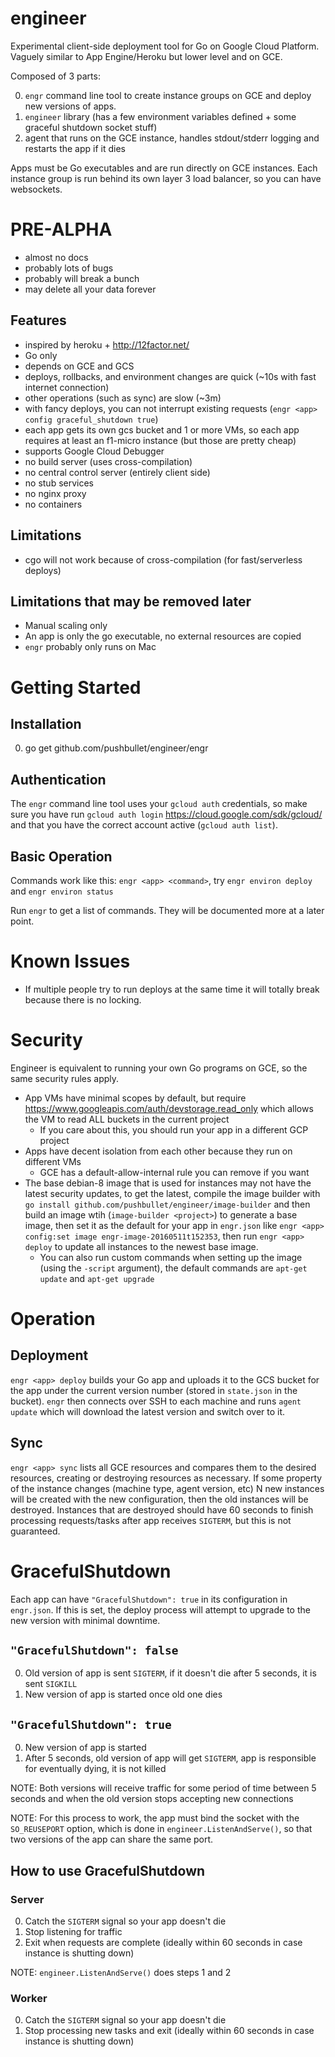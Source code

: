 # engineer

Experimental client-side deployment tool for Go on Google Cloud Platform.  Vaguely similar to App Engine/Heroku but lower level and on GCE.

Composed of 3 parts:

0. `engr` command line tool to create instance groups on GCE and deploy new versions of apps.
0. `engineer` library (has a few environment variables defined + some graceful shutdown socket stuff)
0. agent that runs on the GCE instance, handles stdout/stderr logging and restarts the app if it dies

Apps must be Go executables and are run directly on GCE instances.  Each instance group is run behind its own layer 3 load balancer, so you can have websockets.

# PRE-ALPHA
* almost no docs
* probably lots of bugs
* probably will break a bunch
* may delete all your data forever

## Features
* inspired by heroku + http://12factor.net/
* Go only
* depends on GCE and GCS
* deploys, rollbacks, and environment changes are quick (~10s with fast internet connection)
* other operations (such as sync) are slow (~3m)
* with fancy deploys, you can not interrupt existing requests (`engr <app> config graceful_shutdown true`)
* each app gets its own gcs bucket and 1 or more VMs, so each app requires at least an f1-micro instance (but those are pretty cheap)
* supports Google Cloud Debugger
* no build server (uses cross-compilation)
* no central control server (entirely client side)
* no stub services
* no nginx proxy
* no containers

## Limitations
* cgo will not work because of cross-compilation (for fast/serverless deploys)

## Limitations that may be removed later
* Manual scaling only
* An app is only the go executable, no external resources are copied
* `engr` probably only runs on Mac

# Getting Started
## Installation
0. go get github.com/pushbullet/engineer/engr

## Authentication

The `engr` command line tool uses your `gcloud auth` credentials, so make sure you have run `gcloud auth login` https://cloud.google.com/sdk/gcloud/ and that you have the correct account active (`gcloud auth list`).

## Basic Operation
Commands work like this: `engr <app> <command>`, try `engr environ deploy` and `engr environ status`

Run `engr` to get a list of commands.  They will be documented more at a later point.

# Known Issues
* If multiple people try to run deploys at the same time it will totally break because there is no locking.

# Security
Engineer is equivalent to running your own Go programs on GCE, so the same security rules apply.

* App VMs have minimal scopes by default, but require https://www.googleapis.com/auth/devstorage.read_only which allows the VM to read ALL buckets in the current project
  * If you care about this, you should run your app in a different GCP project
* Apps have decent isolation from each other because they run on different VMs
  * GCE has a default-allow-internal rule you can remove if you want
* The base debian-8 image that is used for instances may not have the latest security updates, to get the latest, compile the image builder with `go install github.com/pushbullet/engineer/image-builder` and then build an image wtih  (`image-builder <project>`) to generate a base image, then set it as the default for your app in `engr.json` like `engr <app> config:set image engr-image-20160511t152353`, then run `engr <app> deploy` to update all instances to the newest base image.
  * You can also run custom commands when setting up the image (using the `-script` argument), the default commands are `apt-get update` and `apt-get upgrade`

# Operation
## Deployment
`engr <app> deploy` builds your Go app and uploads it to the GCS bucket for the app under the current version number (stored in `state.json` in the bucket). `engr` then connects over SSH to each machine and runs `agent update` which will download the latest version and switch over to it.

## Sync
`engr <app> sync` lists all GCE resources and compares them to the desired resources, creating or destroying resources as necessary.  If some property of the instance changes (machine type, agent version, etc) N new instances will be created with the new configuration, then the old instances will be destroyed.  Instances that are destroyed should have 60 seconds to finish processing requests/tasks after app receives `SIGTERM`, but this is not guaranteed.

# GracefulShutdown
Each app can have `"GracefulShutdown": true` in its configuration in `engr.json`.  If this is set, the deploy process will attempt to upgrade to the new version with minimal downtime.

## `"GracefulShutdown": false`
0. Old version of app is sent `SIGTERM`, if it doesn't die after 5 seconds, it is sent `SIGKILL`
0. New version of app is started once old one dies

## `"GracefulShutdown": true`
0. New version of app is started
0. After 5 seconds, old version of app will get `SIGTERM`, app is responsible for eventually dying, it is not killed

NOTE: Both versions will receive traffic for some period of time between 5 seconds and when the old version stops accepting new connections

NOTE: For this process to work, the app must bind the socket with the `SO_REUSEPORT` option, which is done in `engineer.ListenAndServe()`, so that two versions of the app can share the same port.

## How to use GracefulShutdown

### Server
0. Catch the `SIGTERM` signal so your app doesn't die
0. Stop listening for traffic
0. Exit when requests are complete (ideally within 60 seconds in case instance is shutting down)

NOTE: `engineer.ListenAndServe()` does steps 1 and 2

### Worker
0. Catch the `SIGTERM` signal so your app doesn't die
0. Stop processing new tasks and exit (ideally within 60 seconds in case instance is shutting down)
